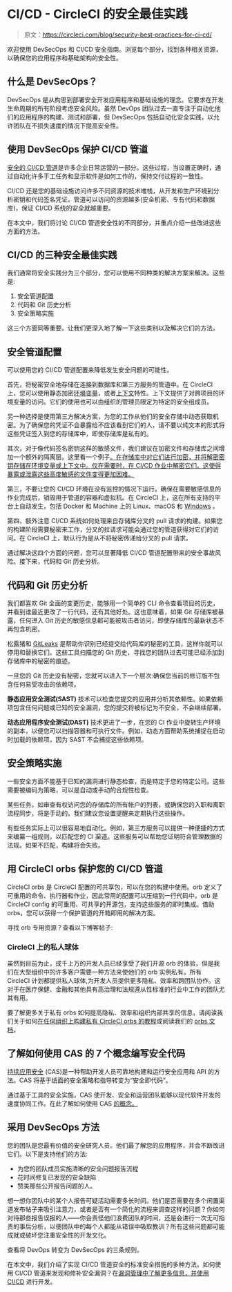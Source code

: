 # CI/CD - CircleCI 的安全最佳实践

> 原文：<https://circleci.com/blog/security-best-practices-for-ci-cd/>

欢迎使用 DevSecOps 和 CI/CD 安全指南。浏览每个部分，找到各种相关资源，以确保您的应用程序和基础架构的安全性。

## 什么是 DevSecOps？

DevSecOps 是从构思到部署安全开发应用程序和基础设施的理念。它要求在开发生命周期的所有阶段考虑安全风险。虽然 DevOps 团队过去一直专注于自动化他们的应用程序的构建、测试和部署，但 DevSecOps 包括自动化安全实践，以允许团队在不损失速度的情况下提高安全性。

## 使用 DevSecOps 保护 CI/CD 管道

[安全的 CI/CD 管道](https://circleci.com/blog/secure-ci-pipeline/)是许多企业日常运营的一部分。这些过程，当设置正确时，通过自动化许多手工任务和显示软件是如何工作的，保持交付过程的一致性。

CI/CD 还是您的基础设施访问许多不同资源的技术堆栈，从开发和生产环境到分析密钥和代码签名凭证。管道可以访问的资源越多(安全机密、专有代码和数据库)，保证 CI/CD 系统的安全就越重要。

在本文中，我们将讨论 CI/CD 管道安全性的不同部分，并重点介绍一些改进这些方面的方法。

## CI/CD 的三种安全最佳实践

我们通常将安全实践分为三个部分，您可以使用不同种类的解决方案来解决。这些是:

1.  安全管道配置
2.  代码和 Git 历史分析
3.  安全策略实施

这三个方面同等重要。让我们更深入地了解一下这些类别以及解决它们的方法。

## 安全管道配置

可以使用您的 CI/CD 管道配置来降低发生安全问题的可能性。

首先，将秘密安全地存储在连接到数据库和第三方服务的管道中。在 CircleCI 上，您可以使用静态加密[环境变量](https://circleci.com/docs/env-vars/)，或者[上下文](https://circleci.com/docs/contexts/)特性。上下文提供了对跨项目的环境变量的访问。它们的使用也可以由组织的管理员限定为特定的安全组成员。

另一种选择是使用第三方解决方案，为您的工作从他们的安全存储中动态获取机密。为了确保您的凭证不会暴露给不应该看到它们的人，请不要以纯文本的形式将这些凭证签入到您的存储库中，即使存储库是私有的。

其次，对于像代码签名密钥这样的敏感文件，我们建议在加密文件和存储库之间增加一个额外的隔离层。这里看一个例子[。在存储库中对它们进行加密，并将解密密钥存储在环境变量或上下文中。仅在需要时，在 CI/CD 作业中解密它们。这使得暴露或泄露这些高度敏感的文件变得更加困难。](https://circleci.com/docs/ios-codesigning/)

第三，不要让您的 CI/CD 环境在没有监控的情况下运行。确保在需要敏感信息的作业完成后，销毁用于管道的容器和虚拟机。在 CircleCI 上，这在所有支持的平台上自动发生，包括 Docker 和 Machine 上的 Linux、macOS 和 [Windows](https://discuss.circleci.com/t/windows-early-access-now-available-on-circleci/30977) 。

第四，额外注意 CI/CD 系统如何处理来自存储库分叉的 pull 请求的构建。如果您的构建阶段需要秘密来工作，分叉的拉请求可能会通过您的管道获得对它们的访问。在 CircleCI 上，默认行为是从不将秘密传递给分叉的 pull 请求。

通过解决这四个方面的问题，您可以显著降低 CI/CD 管道配置带来的安全事故风险。接下来，代码和 Git 历史分析。

## 代码和 Git 历史分析

我们都喜欢 Git 全面的变更历史，能够用一个简单的 CLI 命令查看项目的历史，并看到谁最近更改了一行代码，还有其他好处。这也意味着，如果 Git 存储库被暴露，任何进入 Git 历史的敏感信息都可能被攻击者访问，即使存储库的最新状态不再包含机密。

松露猪和 [GitLeaks](https://github.com/zricethezav/gitleaks) 是帮助你识别已经提交给代码库的秘密的工具，这样你就可以停用和替换它们。这些工具扫描您的 Git 历史，寻找您的团队过去可能已经添加到存储库中的秘密的痕迹。

一旦您的 Git 历史没有秘密，您就可以进入下一个层次:确保您当前的修订版不包含任何易受攻击的依赖项。

**静态应用安全测试(SAST)** 技术可以检查您提交的应用并分析其依赖性。如果依赖项包含任何问题或已知的安全漏洞，您的提交将被标记为不安全，不会继续部署。

**动态应用程序安全测试(DAST)** 技术更进了一步，在您的 CI 作业中旋转生产环境的副本，以便您可以扫描容器和可执行文件。例如，动态方面帮助系统捕捉在启动时加载的依赖项，因为 SAST 不会捕捉这些依赖项。

## 安全策略实施

一些安全方面不能基于已知的漏洞进行静态检查，而是特定于您的特定公司。这些需要被编码为策略，可以是自动或手动的合规性检查。

某些任务，如审查有权访问您的存储库的所有帐户的列表，或确保您的入职和离职流程同步，将是手动的。我们建议您设置提醒来定期执行这些操作。

有些任务实际上可以很容易地自动化。例如，第三方服务可以提供一种便捷的方式来编纂一组规则，以匹配您的 CI 渠道。这些服务可以帮助您证明符合管理数据的法规。如果不匹配，构建将会失败。

## 用 CircleCI orbs 保护您的 CI/CD 管道

CircleCI orbs 是 CircleCI 配置的可共享包，可以在您的构建中使用。orb 定义了可重用的命令、执行器和作业，因此常用的配置可以压缩到一行代码中。orb 是 CircleCI config 的可重用、可共享的开源包，支持这些服务的即时集成。借助 orbs，您可以获得一个保护管道的开箱即用的解决方案。

寻找 orb 专用资源？查看以下博客帖子:

### CircleCI 上的私人球体

虽然到目前为止，成千上万的开发人员已经享受了我们开源 orb 的体验，但是我们在大型组织中的许多客户需要一种方法来使他们的 orb 实例私有。所有 CircleCI 计划都提供私人球体,为开发人员提供更多隐私、效率和跨团队协作。这对于在医疗保健、金融和其他具有高治理和法规遵从性标准的行业中工作的团队尤其有用。

要了解更多关于私有 orbs 如何提高隐私、效率和组织内部共享的信息，请阅读我们关于如何[在任何组织上构建私有 CircleCI orbs 的教程](https://circleci.com/blog/building-private-orbs/)或阅读我们的 [orbs 文档](https://circleci.com/docs/orb-concepts/#private-orbs)。

## 了解如何使用 CAS 的 7 个概念编写安全代码

[持续应用安全](https://circleci.com/blog/ci-cd-meet-cas-continuous-application-security/) (CAS)是一种帮助开发人员可靠地构建和运行安全应用和 API 的方法。CAS 将基于纸面的安全策略和指导转变为“安全即代码”。

通过基于工具的安全实施，CAS 使开发、安全和运营团队能够以现代软件开发的速度协同工作。在此了解如何使用 CAS [的概念。](https://circleci.com/blog/ci-cd-meet-cas-continuous-application-security/)

## 采用 DevSecOps 方法

您的团队是您最有价值的安全研究人员。他们最了解您的应用程序，并会不断改进它们。以下是支持他们的方法:

*   为您的团队成员实施清晰的安全问题报告流程
*   花时间修复已发现的安全缺陷
*   赞美那些公开报告问题的人。

想一想你团队中的某个人报告可疑活动需要多长时间。他们是否需要在多个闲置渠道发布帖子来吸引注意力，或者是否有一个简化的流程来调查这样的问题？你如何对待那些报告误报的人——你会责怪他们浪费团队的时间，还是会进行一次无可指责的事后分析，以便团队中的每个人都能从错误中吸取教训？所有这些问题都可能成就或破坏您注重安全性的开发文化。

查看将 DevOps 转变为 DevSecOps 的三条规则。

在本文中，我们介绍了实现 CI/CD 管道安全的标准安全措施的多种方法。如何使用 CI/CD 管道来发现和修补安全漏洞？在[漏洞管理中了解更多信息，并使用 CI/CD](https://circleci.com/resources/devsecops-ebook/) 进行开发。
